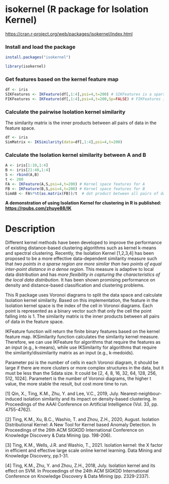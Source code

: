 # isokernel (R package for Isolation Kernel)

https://cran.r-project.org/web/packages/isokernel/index.html


### Install and load the package

```r
install.packages("isokernel")
```
```r
library(isokernel)
```
### Get features based on the kernel feature map 
```r
df <- iris
SIKFeatures <- IKFeature(df[,1:4],psi=4,t=200) # SIKFeatures is a sparse matrix. By default, IKFeature returns a sparse matrix to save the memory as Sp=TRUE.
FIKFeatures <- IKFeature(df[,1:4],psi=4,t=200,Sp=FALSE) # FIKFeatures is a full matrix. It is the same as using as.matrix(SIKFeatures).
```
### Calculate the pairwise Isolation kernel similarity
The similarity matrix is the inner products between all pairs of data in the feature space.  

```r
df <- iris
SimMatrix <- IKSimilarity(data=df[,1:4],psi=4,t=200)
```

### Calculate the Isolation kernel similarity between A and B

```r
A <- iris[1:10,1:4]
B <- iris[21:40,1:4]
S <- rbind(A,B)
t <- 200
FA <- IKFeature(A,S,psi=4,t=200) # Kernel space features for A
FB <- IKFeature(B,S,psi=4,t=200) # Kernel space features for B
SimAB <- FA%*%t(as.matrix(FB))/t  # dot product between all pairs of data in the feature space. as.matrix() can convert the sparse matrix to a full matrix.
```

**A demonstration of using Isolation Kernel for clustering in R is published: https://rpubs.com/zhuye88/IK**

# Description 
Different kernel methods have been developed to improve the performance of existing distance-based clustering algorithms such as kernel k-means and spectral clustering. Recently, the Isolation Kernel [1,2,3,4] has been proposed to be a more effective data-dependent similarity measure such that *two points in a sparse region are more similar than two points of equal inter-point distance in a dense region*. This measure is adaptive to local data distribution and has *more flexibility in capturing the characteristics of the local data distribution*. It has been shown promising performance on density and distance-based classification and clustering problems.

This R package uses Voronoi diagrams to split the data space and calculate Isolation kernel similarity. Based on this implementation, the feature in the Isolation kernel space is the index of the cell in Voronoi diagrams. Each point is represented as a binary vector such that only the cell the point falling into is 1. The similarity matrix is the inner products between all pairs of data in the feature space.

IKFeature function will return the finite binary features based on the kernel feature map. IKSimilarity function calculates the similarity kernel measure. Therefore, we can use IKFeature for algorithms that require the features as an input (e.g., k-means), while use IKSimilarity for algorithms that require the similarity/dissimilarity matrix as an input (e.g., k-medoids).

Parameter psi is the number of cells in each Voronoi diagram, it should be large if there are more clusters or more complex structures in the data, but it must be less than the Sdata size. It could be [2, 4, 8, 16, 32, 64, 128, 256, 512, 1024]. Parametert is the number of Voronoi diagrams, the higher t value, the more stable the result, but cost more time to run.

[1] Qin, X., Ting, K.M., Zhu, Y. and Lee, V.C., 2019, July. Nearest-neighbour-induced isolation similarity and its impact on density-based clustering. In Proceedings of the AAAI Conference on Artificial Intelligence (Vol. 33, pp. 4755-4762).

[2] Ting, K.M., Xu, B.C., Washio, T. and Zhou, Z.H., 2020, August. Isolation Distributional Kernel: A New Tool for Kernel based Anomaly Detection. In Proceedings of the 26th ACM SIGKDD International Conference on Knowledge Discovery & Data Mining (pp. 198-206).

[3] Ting, K.M., Wells, J.R. and Washio, T., 2021. Isolation kernel: the X factor in efficient and effective large scale online kernel learning. Data Mining and Knowledge Discovery, pp.1-31.

[4] Ting, K.M., Zhu, Y. and Zhou, Z.H., 2018, July. Isolation kernel and its effect on SVM. In Proceedings of the 24th ACM SIGKDD International Conference on Knowledge Discovery & Data Mining (pp. 2329-2337).

